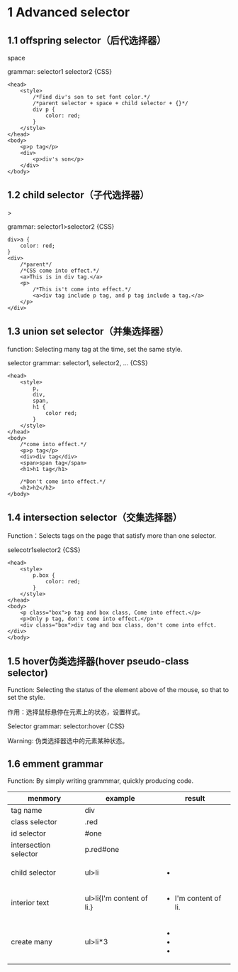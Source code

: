 # 1 Advanced selector

## 1.1 offspring selector（后代选择器）

space

grammar: selector1 selector2 {CSS}

```
<head>
	<style>
		/*Find div's son to set font color.*/
		/*parent selector + space + child selector + {}*/
		div p {
			color: red;
		}
	</style>
</head>
<body>
	<p>p tag</p>
	<div>
		<p>div's son</p>
	</div>
</body>
```

## 1.2 child selector（子代选择器）

\>

grammar: selector1>selector2 {CSS}

```
div>a {
	color: red;
}
<div>
	/*parent*/
	/*CSS come into effect.*/
	<a>This is in div tag.</a>
	<p>
		/*This is't come into effect.*/
		<a>div tag include p tag, and p tag include a tag.</a>
	</p>
</div>
```

## 1.3 union set selector（并集选择器）

function: Selecting many tag at the time, set the same style.

selector grammar: selector1, selector2, ... {CSS}

```
<head>
	<style>
		p,
		div,
		span,
		h1 {
			color red;
		}
	</style>
</head>
<body>
	/*come into effect.*/
	<p>p tag</p>
	<div>div tag</div>
	<span>span tag</span>
	<h1>h1 tag</h1>
	
	/*Don't come into effect.*/
	<h2>h2</h2>
</body>
```

## 1.4 intersection selector（交集选择器）

Function：Selects tags on the page that satisfy more than one selector.

selecotr1selector2 {CSS}

```
<head>
	<style>
		p.box {
			color: red;
		}
	</style>
</head>
<body>
	<p class="box">p tag and box class, Come into effect.</p>
	<p>Only p tag, don't come into effect.</p>
	<div class="box">div tag and box class, don't come into effct.</div>
</body>
```

## 1.5 hover伪类选择器(hover pseudo-class selector)

Function: Selecting the status of the element above of the mouse, so that to set the style.

作用：选择鼠标悬停在元素上的状态，设置样式。

Selector grammar: selector:hover {CSS}

Warning: 伪类选择器选中的元素某种状态。

## 1.6 emment grammar

Function: By simply writing grammmar, quickly producing code.

| menmory               | example                   | result                               |
| --------------------- | ------------------------- | ------------------------------------ |
| tag name              | div                       | <div></div>                          |
| class selector        | .red                      | <div class="red"></div>              |
| id selector           | #one                      | <div id="one"></div>                 |
| intersection selector | p.red#one                 | <p class="red" id="one"></p>         |
| child selector        | ul>li                     | <ul><li></li></ul>                   |
| interior text         | ul>li{I'm content of li.} | <ul><li>I'm content of li.</li></ul> |
| create many           | ul>li*3                   | <ul><li></li><li></li><li></li><ul>  |

